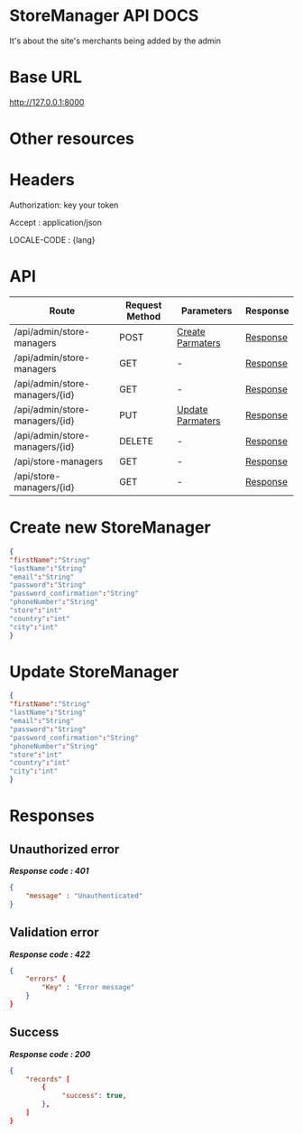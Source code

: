 # StoreManager API DOCS
It's about the site's merchants being added by the admin
# Base URL
http://127.0.0.1:8000

# Other resources 

 
# Headers

Authorization: key your token

Accept : application/json

LOCALE-CODE : {lang}


# API 

| Route                        | Request Method | Parameters | Response  |
| -----------                  | -----------    |----------- |---------- |
| /api/admin/store-managers            | POST           |  [Create Parmaters](#Create)|[Response](#Response)|
| /api/admin/store-managers | GET           |-|  [Response](#Response)         |
|/api/admin/store-managers/{id}         | GET           |  - |  [Response](#Response)         |
|/api/admin/store-managers/{id}        |PUT           |  [Update Parmaters](#Update)|[Response](#Response)     |
|/api/admin/store-managers/{id}        |DELETE           |  -|[Response](#Response)| 
|/api/store-managers        |GET           |-| [Response](#Response)|
|/api/store-managers/{id}        |GET           |-|[Response](#Response)|


# <a name="Create"> </a> Create new StoreManager 

```json
{
"firstName":"String"
"lastName":"String"
"email":"String"
"password":"String"
"password_confirmation":"String"
"phoneNumber":"String"
"store":"int"
"country":"int"
"city":"int"
} 
```

# <a name="Update"> </a> Update StoreManager

```json
{
"firstName":"String"
"lastName":"String"
"email":"String"
"password":"String"
"password_confirmation":"String"
"phoneNumber":"String"
"store":"int"
"country":"int"
"city":"int"
} 
```
# <a name="Response"> </a> Responses 

## Unauthorized error

__*Response code : 401*__
```json 
{
    "message" : "Unauthenticated"
}
```

## Validation error 
__*Response code : 422*__

```json 
{
    "errors" {
        "Key" : "Error message"
    }
}
```
## Success  
__*Response code : 200*__
```json 
{
    "records" [
        {
             "success": true,
        },
    ]
}
```
